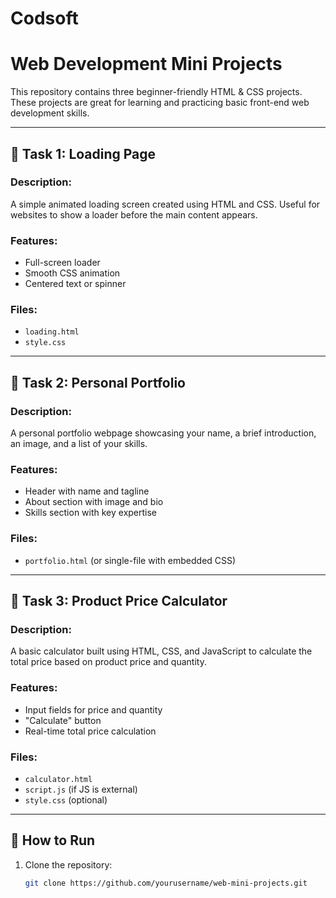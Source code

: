 # Codsoft

# Web Development Mini Projects

This repository contains three beginner-friendly HTML & CSS projects. These projects are great for learning and practicing basic front-end web development skills.

---

## 📄 Task 1: Loading Page

### Description:
A simple animated loading screen created using HTML and CSS. Useful for websites to show a loader before the main content appears.

### Features:
- Full-screen loader
- Smooth CSS animation
- Centered text or spinner

### Files:
- `loading.html`
- `style.css`

---

## 🎨 Task 2: Personal Portfolio

### Description:
A personal portfolio webpage showcasing your name, a brief introduction, an image, and a list of your skills.

### Features:
- Header with name and tagline
- About section with image and bio
- Skills section with key expertise

### Files:
- `portfolio.html` (or single-file with embedded CSS)

---

## 🧮 Task 3: Product Price Calculator

### Description:
A basic calculator built using HTML, CSS, and JavaScript to calculate the total price based on product price and quantity.

### Features:
- Input fields for price and quantity
- "Calculate" button
- Real-time total price calculation

### Files:
- `calculator.html`
- `script.js` (if JS is external)
- `style.css` (optional)

---

## 🚀 How to Run

1. Clone the repository:
   ```bash
   git clone https://github.com/yourusername/web-mini-projects.git
